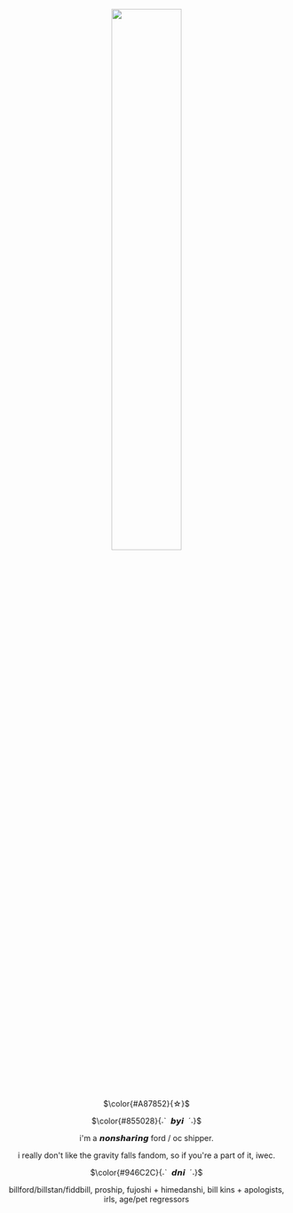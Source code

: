 <p align="center" width="100%">
    <img width="50%" src="https://github.com/user-attachments/assets/8b371b0a-ecd3-437e-a7c6-3380988766de">
</p>


<p align="center" width="100%"> $\color{#A87852}{☆}$

<p align="center" width="100%"> $\color{#855028}{˗ˋ‎ ‎ 𝙗𝙮𝙞‎ ‎ ˊ˗}$
<p align="center" width="100%"> i'm a 𝙣𝙤𝙣𝙨𝙝𝙖𝙧𝙞𝙣𝙜 ford / oc shipper.
<p align="center" width="100%"> i really don't like the gravity falls fandom, so if you're a part of it, iwec.

<p align="center" width="100%"> $\color{#946C2C}{˗ˋ‎ ‎ 𝙙𝙣𝙞‎ ‎ ˊ˗}$
<p align="center" width="100%"> billford/billstan/fiddbill, proship, fujoshi + himedanshi, bill kins + apologists, irls, age/pet regressors
